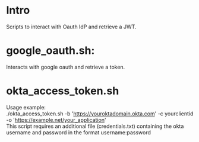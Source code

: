 # Intro
Scripts to interact with Oauth IdP and retrieve a JWT.

# google_oauth.sh: 
Interacts with google oauth and retrieve a token.
# okta_access_token.sh
Usage example:  
./okta_access_token.sh -b 'https://youroktadomain.okta.com' -c yourclientid -o 'https://example.net/your_application'  
This script requires an additional file (credentials.txt) containing the okta username and password in the format username:password
